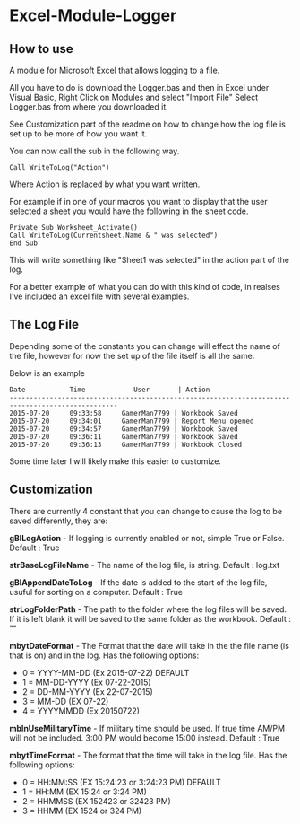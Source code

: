 # Excel-Module-Logger
## How to use
A module for Microsoft Excel that allows logging to a file.

All you have to do is download the Logger.bas and then in Excel under Visual Basic, Right Click on Modules and select "Import File" Select Logger.bas from where you downloaded it.

See Customization part of the readme on how to change how the log file is set up to be more of how you want it.

You can now call the sub in the following way.
```visual-basic
Call WriteToLog("Action")
```
Where Action is replaced by what you want written.


For example if in one of your macros you want to display that the user selected a sheet you would have the following in the sheet code.

```visual-basic
Private Sub Worksheet_Activate()
Call WriteToLog(Currentsheet.Name & " was selected")
End Sub
```

This will write something like "Sheet1 was selected" in the action part of the log.

For a better example of what you can do with this kind of code, in realses I've included an excel file with several examples.


## The Log File

Depending some of the constants you can change will effect the name of the file, however for now the set up of the file itself is all the same.

Below is an example

```
Date           Time            User       | Action
-------------------------------------------------------------------------------------------------
2015-07-20     09:33:58     GamerMan7799 | Workbook Saved
2015-07-20     09:34:01     GamerMan7799 | Report Menu opened
2015-07-20     09:34:57     GamerMan7799 | Workbook Saved
2015-07-20     09:36:11     GamerMan7799 | Workbook Saved
2015-07-20     09:36:13     GamerMan7799 | Workbook Closed
```

Some time later I will likely make this easier to customize.


## Customization

There are currently 4 constant that you can change to cause the log to be saved differently, they are:

**gBlLogAction** - If logging is currently enabled or not, simple True or False. Default : True

**strBaseLogFileName** - The name of the log file, is string. Default : log.txt

**gBlAppendDateToLog** - If the date is added to the start of the log file, usuful for sorting on a computer. Default : True

**strLogFolderPath** - The path to the folder where the log files will be saved. If it is left blank it will be saved to the same folder as the workbook. Default : ""

**mbytDateFormat** - The Format that the date will take in the the file name (is that is on) and in the log. Has the following options:
* 0 = YYYY-MM-DD (Ex 2015-07-22) DEFAULT
* 1 = MM-DD-YYYY (Ex 07-22-2015)
* 2 = DD-MM-YYYY (Ex 22-07-2015)
* 3 = MM-DD (EX 07-22)
* 4 = YYYYMMDD (Ex 20150722)

**mblnUseMilitaryTime** - If military time should be used. If true time AM/PM will not be included. 3:00 PM would become 15:00 instead. Default : True

**mbytTimeFormat** - The format that the time will take in the log file. Has the following options:
* 0 = HH:MM:SS (EX 15:24:23 or 3:24:23 PM) DEFAULT
* 1 = HH:MM (EX 15:24 or 3:24 PM)
* 2 = HHMMSS (EX 152423 or 32423 PM)
* 3 = HHMM (EX 1524 or 324 PM)



